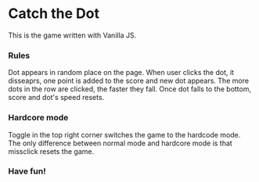 # Catch the Dot

This is the game written with Vanilla JS. 

### Rules
Dot appears in random place on the page. 
When user clicks the dot, it disseaprs, one point is added to the score and new dot appears.
The more dots in the row are clicked, the faster they fall. Once dot falls to the bottom, score and dot's speed resets.

### Hardcore mode

Toggle in the top right corner switches the game to the hardcode mode. 
The only difference between normal mode and hardcore mode is that missclick resets the game. 

### Have fun!

